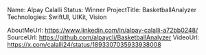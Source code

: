 Name: Alpay Calalli
Status: Winner
ProjectTitle: BasketballAnalyzer
Technologies: SwiftUI, UIKit, Vision

AboutMeUrl: https://www.linkedin.com/in/alpay-calalli-a72bb0248/
SourceUrl: https://github.com/alpaycli/BasketballAnalyzer
VideoUrl: https://x.com/calalli24/status/1893307035933938008

<!---
EXAMPLE
Name<required>: John Appleseed
Status<required>: Submitted <or> Winner <or> Distinguished <or> Rejected
ProjectTitle: The Accessibility Rose
Technologies<only the first 4 are visible>: SwiftUI, RealityKit, CoreGraphic 

AboutMeUrl: https://linkedin.com/in/johnappleseed <
SourceUrl: https://github.com/johnappleseed/wwdc2025
VideoUrl: https://youtu.be/ABCDE123456

Please note that only Name and Status are mandatory fields. The other fields are optional.
-->
